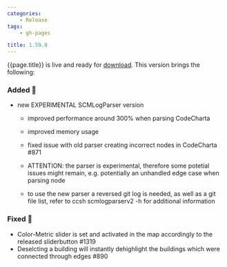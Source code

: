```yaml
---
categories:
    - Release
tags:
    - gh-pages

title: 1.59.0
---
```


{{page.title}} is live and ready for [download](https://github.com/MaibornWolff/codecharta/releases/tag/{{page.title}}). This version brings the following:

### Added 🚀

-   new EXPERIMENTAL SCMLogParser version
    -   improved performance around 300% when parsing CodeCharta
    -   improved memory usage
    -   fixed issue with old parser creating incorrect nodes in CodeCharta #871

    -   ATTENTION: the parser is experimental, therefore some potetial issues might remain, e.g. potentially an unhandled edge case when parsing node
    -   to use the new parser a reversed git log is needed, as well as a git file list, refer to ccsh scmlogparserv2 -h for additional information

### Fixed 🐞

-   Color-Metric slider is set and activated in the map accordingly to the released sliderbutton #1319
-   Deselcting a building will instantly dehighlight the buildings which were connected through edges #890

